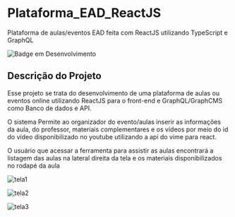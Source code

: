 # Plataforma_EAD_ReactJS
Plataforma de aulas/eventos EAD feita com ReactJS utilizando TypeScript e GraphQL

![Badge em Desenvolvimento](http://img.shields.io/static/v1?label=STATUS&message=EM%20DESENVOLVIMENTO&color=GREEN&style=for-the-badge)

## Descrição do Projeto
<p>Esse projeto se trata do desenvolvimento de uma plataforma de aulas ou eventos online utilizando ReactJS para o front-end e GraphQL/GraphCMS como Banco de dados e API.</p> 
<p>O sistema Permite ao organizador do evento/aulas inserir as informações da aula, do professor, materiais complementares e os vídeos por meio do id do vídeo disponibilizado no youtube utilizando a api do vime para react.</p>
<p>O usuário que acessar a ferramenta para assistir as aulas encontrará a listagem das aulas na lateral direita da tela e os materiais disponibilizados no rodapé da aula</p>

![tela1](https://user-images.githubusercontent.com/71270235/180627624-ee484a6e-d1ea-4adf-92a2-5febb8b6a033.png)

![tela2](https://user-images.githubusercontent.com/71270235/180627613-b1e178d8-29f4-4b56-8aee-77ef955cef4f.png)

![tela3](https://user-images.githubusercontent.com/71270235/180627733-306b7600-b61f-4ea7-bdf3-dcd340416d0f.png)
